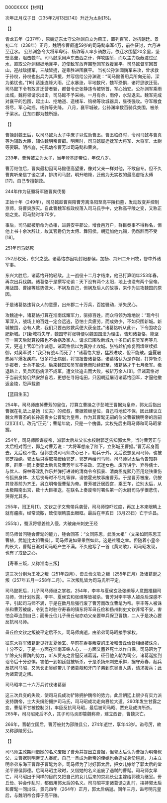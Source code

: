 D000XXXX【材料】

次年正月戊子日（235年2月13日[14]）升迁为太尉[15]。

【】

青龙五年（237年），原魏辽东太守公孙渊自立为燕王，置列百官，对抗朝廷。景初二年（238年）正月，魏明帝曹叡遣59岁的司马懿率军4万，前往征讨，六月进至辽水。
公孙渊急令大将军卑衍、杨祚等人率步骑数万，依辽水围堑20余里，坚壁高垒，阻击魏军。司马懿采用声东击西之计，佯攻围堑，而以主力隐蔽渡过辽水，直取公孙渊根据地襄平，迫使敌军放弃围堑回军救援襄平。司马懿督军回首山，迎战敌援军，三战皆捷，遂乘胜进围襄平。
当初公孙渊闻魏军来攻，曾求救于孙权，孙权也出兵为其声援，并写信给公孙渊说：“司马懿善用兵所向无前，深为弟忧也。”[16]
适逢连降大雨，辽水暴涨，平地数尺，魏军恐惧，诸将思欲迁营。司马懿下令有敢言迁营者斩，都督令史张静违令被斩首，军心始安。公孙渊军乘雨出城，魏将领请求出击，司马懿不予采纳。一月有余，雨停，水渐退去。魏军完成对襄平的包围，起土山、挖地道、造楼车、钩梯等攻城器具，昼夜强攻。守军粮食将尽，军心动摇，杨祚等先降。
八月，襄平城破，公孙渊率数百骑兵突围，被杀于梁水。辽东四郡为魏所据。

【】

曹操封魏王后，以司马懿为太子中庶子以佐助曹丕。曹丕临终时，令司马懿与曹真等为辅政大臣，辅佐魏明帝曹叡。明帝时，司马懿屡迁抚军大将军、大将军、太尉等要职。明帝崩，托孤幼帝曹芳以司马懿和曹爽。

239年，曹芳被立为太子，当年登基即帝位，年仅八岁。

曹芳继位后，曹爽最初因司马懿德高望重，像对父亲一样对他，不敢自专。但不久曹爽听亲信丁谧之谋，排挤司马懿，明升暗降，迁他为无实权的最高虚衔太傅[17]，自己专擅朝政。

244年作为征蜀将军随曹爽伐蜀

正始十年（249年），司马懿趁曹爽陪曹芳离洛阳至高平陵扫墓，发动政变并控制京师，将曹爽族灭。自此曹魏军权政权落入司马氏手中，史称高平陵之变，又称正始之变。司马懿时年70岁。

事后，司马懿被册命为丞相，进爵安平郡公，增食邑万户，群臣奏事不得称名，但他上书十余次辞让，故其官爵仍为太傅、舞阳侯。朝廷加他九锡，仍然辞而不受[18]。

251年司马懿死

252孙权死，东兴之战。诸葛恪亦因功封阳都侯，加扬、荆州二州州牧，督中外诸军事。

东兴大胜后，诸葛恪开始轻敌。上一战役十二月才结束，他已打算明年253年春，再次出兵伐魏。诸葛恪于是撰写论谕：天下没有两个太阳，地上也没有两个皇帝。用战国、曹操等趁势做大，不祸及自己，但祸及后人的故事，来作为进攻魏国的原因。

于是诸葛恪违背众人的意愿，出州郡二十万兵，百姓骚动，渐失民心。

攻魏途中，诸葛恪打算在淮南炫耀军力，驱掠百姓。而众将领为难地说：“现今引军深入，战场上的百姓一定会远逃，恐怕士兵疲劳，而成效少，不如只围新城。新城被围，必有人救，我们只要击败救兵便大获全胜。”诸葛恪听从此计，下令围攻合肥新城。[7]新城将失守，魏国守将张特便以魏国国法为理由，告知诸葛恪，能坚守一百天后就算投降也不会祸及家人，请求已围攻新城九十多日的东吴军再等几天，更送上官印当作诚意。诸葛恪信以为真停止攻城。张特趁机修复围墙继续抵御，对吴军说：“我只有战斗而死了！”诸葛恪大怒，猛烈进攻，但不能破。盛夏暑热吴军爆发疾病，很多将士病倒，将领报告诸葛恪，诸葛恪认为是诈报，打算斩杀诈报者，士兵不敢说。后来魏国知吴军疲惫而陆续赶至，诸葛恪才于七月撤军。撤退路上，吴兵因伤病溃不成军，遭文钦追击而大败，被斩万余人[8]。但诸葛恪对于当前劣势仍然安然自若，更想在寻阳屯田，只因朝廷屡诏诸葛恪回军，才逼他撤返金陵，怨声载道

【蓝田生玉】

254年，司马师废掉曹芳的皇位，打算立曹操之子彭城王曹据为皇帝，郭太后指出曹据在礼法上是她（丈夫）的叔叔，曹据若继皇位，自己将地位不保，因此建议立魏文帝曹丕的长孙高贵乡公曹髦为皇帝，作为其曹髦无嗣的伯父曹叡魏明帝的后嗣[2][3][4]，改元“正元”；曹髦年幼，只是一个傀儡，实权先后由司马师和司马昭掌握。

254年，司马师图谋废帝，派郭太后从父长水校尉郭芝告知郭太后。当时曹芳正与太后相对而坐，郭芝对曹芳说：“大将军想废了陛下，立彭城王曹据。”曹芳起身而去，太后也不悦，但郭芝说司马师决心已下，勒兵于外，太后说想见司马师，也被郭芝拒绝。郭太后只得取玺绶给郭芝，郭芝再给司马师。司马师以太后令告知群臣，群臣一同上奏郭太后言及曹芳年长不亲政、沉迷女色、废弃讲学、弃辱儒士、与优人、保林等淫乱作乐并弹打进谏的清商令令狐景、清商丞庞熙乃至用烧铁重伤令狐景身体、太后丧母时不尽礼等罪，请依霍光故事废曹芳。于是曹芳被废，仍按其登基前为齐王，另立明帝侄曹髦为帝。曹芳被迁居西宫，乘王车，泣别太后，从太极殿南出宫，数十大臣相送，在联名上奏废帝时署名第一的太尉司马孚很悲伤，哭得尤其多。

255年，闰正月[1]，文钦之子文鸯带兵袭营，司马师惊吓过度，再加上本来眼睛上就有瘤疾，经常流脓，致使眼睛震出眼眶。最后在辛亥日（3月23日）亡于许昌。

255年），蜀汉将领姜维入侵，大破雍州刺史王经

司马师曾问锺会曹髦的能力，锺会回答：“文同陈思，武类太祖”（文采如同陈思王曹植，武能比太祖曹操）。司马师说如果果然如此，这是社稷之幸。但随着小皇帝的长大，曹髦日渐对司马昭产生不满。不久他写了一首《黄龙歌》，司马昭发现，也有了戒备之心。



【寿春三叛，又称淮南三叛】

这三次分别为王凌之叛（251年四月）、毌丘俭文钦之叛（255年正月）及诸葛诞之叛（257年五月—258年二月）。三次叛乱皆为司马氏所平定。

司马懿死后，儿子司马师继之掌权。254年，李丰与夏侯玄及张缉等人意图推翻司马师，但计划败露，李丰、夏侯玄和张缉等皆被杀。曹芳对李丰等人被杀后深感不平，引起司马师不满，于是在数月后强行废了曹芳而改立曹髦为帝。李丰等人被诛杀和曹芳被废，令到当时驻守寿春的镇东将军毌丘俭和扬州刺史文钦非常不安，害怕会牵连到自己；而毌丘俭儿子毌丘甸亦劝父亲要举兵保卫曹魏，二人于是决心要反抗司马师。



毌丘俭文钦之叛被平定后不久，司马师病逝，由弟弟司马昭接手掌权。

征东大将军诸葛诞见好友夏侯玄、早前在寿春叛变的王凌和毌丘俭皆相继被诛杀，十分不安，于是一方面在淮南笼络人心，一方面又蓄养死士以作自保。司马昭为了铲除支持曹魏的势力，听从贾充之言逼反诸葛诞，征召他入朝为司空。诸葛诞接到诏令后十分恐惧，害怕一到朝廷就被斩杀，于是杀扬州刺史乐綝，据守寿春，起兵反抗司马昭，又派长史吴纲带儿子诸葛靓和牙门子弟到东吴当人质，请求援兵；此为诸葛诞之叛。

司马昭率二十六万兵讨伐诸葛诞

这三次兵变的失败，使司马氏成功铲除拥护魏帝的势力。此后朝廷上很少有实力派支持魏帝，士大夫纷纷拥护司马氏，司马昭成功走向篡位大道。260年发生甘露之变，曹髦不甘被控制[2]，率臣反抗司马昭，最后被司马昭、贾充及成济所杀。265年，司马昭死后不久，其子司马炎即篡魏称帝，建立西晋，曹魏灭亡。

266年，晋朝立国后，曹芳被封为邵陵县公，274年逝世，享年43岁。谥号厉，故又称邵陵厉公。

【】

司马师主政期间借她的名义废黜了曹芳并提出立曹据，但郭太后认为曹据为明帝叔父，立曹据则明帝无人奉祀，自己一旦成为新帝的侄媳也会造成身份尴尬，力主立明帝弟东海王曹霖子曹髦为帝。司马师为了讨好郭太后，把女儿嫁给了郭太后的堂弟平原侯郭德。后司马昭主政时，又借她的名义追废了遇弑的曹髦。司马师女早亡，司马昭出于同样的目的又把自己的女儿后来的京兆长公主嫁给郭德为继室。毌丘俭、钟会作乱时，都借用郭太后的名义。司马昭平定诸葛诞之乱时，挟持郭太后和曹髦一同出征。景元四年（264年）正月，郭太后病逝。同年三月，谥号明元皇后，与魏明帝合葬于高平陵。